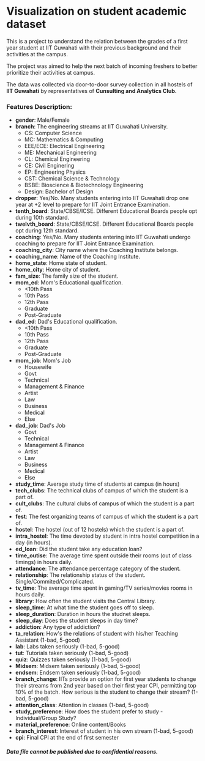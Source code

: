 # Visualization on student academic dataset
This is a project to understand the relation between the grades of a first year student at IIT Guwahati with their previous background and their activities at the campus.

The project was aimed to help the next batch of incoming freshers to better prioritize their activities at campus.

The data was collected via door-to-door survey collection in all hostels of **IIT Guwahati** by representatives of **Cunsulting and Analytics Club.**

### Features Description:
* **gender**: Male/Female
* **branch**: The engineering streams at IIT Guwahati University.
  * CS: Computer Science
  * MC: Mathematics & Computing
  * EEE/ECE: Electrical Engineering
  * ME: Mechanical Engineering
  * CL: Chemical Engineering
  * CE: Civil Enginering
  * EP: Engineering Physics
  * CST: Chemical Science & Technology
  * BSBE: Bioscience & Biotechnology Engineering
  * Design: Bachelor of Design
* **dropper**: Yes/No. Many students entering into IIT Guwahati drop one year at +2 level to prepare for IIT Joint Entrance Examination.
* **tenth_board**: State/CBSE/ICSE. Different Educational Boards people opt during 10th standard.
* **twelvth_board**: State/CBSE/ICSE. Different Educational Boards people opt during 12th standard.
* **coaching**: Yes/No. Many students entering into IIT Guwahati undergo coaching to prepare for IIT Joint Entrance Examination.
* **coaching_city**: City name where the Coaching Institute belongs.
* **coaching_name**: Name of the Coaching Institute.
* **home_state**: Home state of student.
* **home_city**: Home city of student.
* **fam_size**: The family size of the student.
* **mom_ed**: Mom's Educational qualification.
  * <10th Pass
  * 10th Pass
  * 12th Pass
  * Graduate
  * Post-Graduate
* **dad_ed**: Dad's Educational qualification.
  * <10th Pass
  * 10th Pass
  * 12th Pass
  * Graduate
  * Post-Graduate
* **mom_job**: Mom's Job
  * Housewife
  * Govt
  * Technical
  * Management & Finance
  * Artist
  * Law
  * Business
  * Medical
  * Else
* **dad_job**: Dad's Job
  * Govt
  * Technical
  * Management & Finance
  * Artist
  * Law
  * Business
  * Medical
  * Else
* **study_time**: Average study time of students at campus (in hours)
* **tech_clubs**: The technical clubs of campus of which the student is a part of.
* **cult_clubs**: The cultural clubs of campus of which the student is a part of.
* **fest**: The fest organizing teams of campus of which the student is a part of.
* **hostel**: The hostel (out of 12 hostels) which the student is a part of.
* **intra_hostel**: The time devoted by student in intra hostel competition in a day (in hours).
* **ed_loan**: Did the student take any education loan?
* **time_outise**: The average time spent outside their rooms (out of class timings) in hours daily.
* **attendance**: The attendance percentage category of the student.
* **relationship**: The relationship status of the student. Single/Commited/Complicated.
* **tv_time**: The average time spent in gaming/TV series/movies rooms in hours daily.
* **library**: How often the student visits the Central Library.
* **sleep_time**: At what time the student goes off to sleep.
* **sleep_duration**: Duration in hours the studnet sleeps.
* **sleep_day**: Does the student sleeps in day time?
* **addiction**: Any type of addiction?
* **ta_relation**: How's the relations of student with his/her Teaching Assistant (1-bad, 5-good)
* **lab**: Labs taken seriously (1-bad, 5-good)
* **tut**: Tutorials taken seriously (1-bad, 5-good)
* **quiz**: Quizzes taken seriously (1-bad, 5-good)
* **Midsem**: Midsem taken seriously (1-bad, 5-good)
* **endsem**: Endsem taken seriously (1-bad, 5-good)
* **branch_change**: IITs provide an option for first year students to change their streams from 2nd year based on their first year CPI, permitting top 10% of the batch. How serious is the student to change their stream? (1-bad, 5-good)
* **attention_class**: Attention in classes (1-bad, 5-good)
* **study_preference**: How does the student prefer to study - Individual/Group Study?
* **material_preference**: Online content/Books
* **branch_interest**: Interest of student in his own stream (1-bad, 5-good)
* **cpi**: Final CPI at the end of first semester

##### Data file cannot be published due to confidential reasons.
